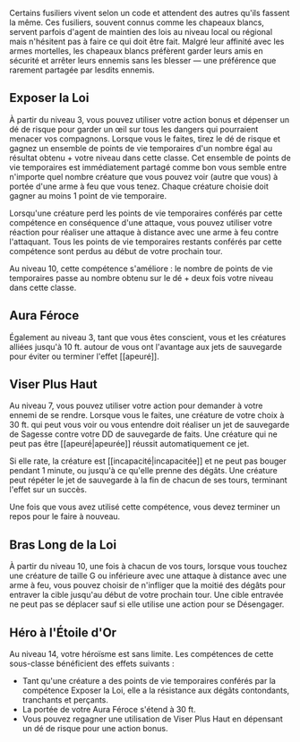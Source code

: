 Certains fusiliers vivent selon un code et attendent des autres qu'ils fassent la même. Ces fusiliers, souvent connus comme les chapeaux blancs, servent parfois d'agent de maintien des lois au niveau local ou régional mais n'hésitent pas à faire ce qui doit être fait. Malgré leur affinité avec les armes mortelles, les chapeaux blancs préfèrent garder leurs amis en sécurité et arrêter leurs ennemis sans les blesser — une préférence que rarement partagée par lesdits ennemis.

## Exposer la Loi

À partir du niveau 3, vous pouvez utiliser votre action bonus et dépenser un dé de risque pour garder un œil sur tous les dangers qui pourraient menacer vos compagnons. Lorsque vous le faites, tirez le dé de risque et gagnez un ensemble de points de vie temporaires d'un nombre égal au résultat obtenu + votre niveau dans cette classe. Cet ensemble de points de vie temporaires est immédiatement partagé comme bon vous semble entre n'importe quel nombre créature que vous pouvez voir (autre que vous) à portée d'une arme à feu que vous tenez. Chaque créature choisie doit gagner au moins 1 point de vie temporaire.

Lorsqu'une créature perd les points de vie temporaires conférés par cette compétence en conséquence d'une attaque, vous pouvez utiliser votre réaction pour réaliser une attaque à distance avec une arme à feu contre l'attaquant. Tous les points de vie temporaires restants conférés par cette compétence sont perdus au début de votre prochain tour.

Au niveau 10, cette compétence s'améliore : le nombre de points de vie temporaires passe au nombre obtenu sur le dé + deux fois votre niveau dans cette classe.

## Aura Féroce

Également au niveau 3, tant que vous êtes conscient, vous et les créatures alliées jusqu'à 10 ft. autour de vous ont l'avantage aux jets de sauvegarde pour éviter ou terminer l'effet [[apeuré]].

## Viser Plus Haut

Au niveau 7, vous pouvez utiliser votre action pour demander à votre ennemi de se rendre. Lorsque vous le faites, une créature de votre choix à 30 ft. qui peut vous voir ou vous entendre doit réaliser un jet de sauvegarde de Sagesse contre votre DD de sauvegarde de faits. Une créature qui ne peut pas être [[apeuré|apeurée]] réussit automatiquement ce jet.

Si elle rate, la créature est [[incapacité|incapacitée]] et ne peut pas bouger pendant 1 minute, ou jusqu'à ce qu'elle prenne des dégâts. Une créature peut répéter le jet de sauvegarde à la fin de chacun de ses tours, terminant l'effet sur un succès.

Une fois que vous avez utilisé cette compétence, vous devez terminer un repos pour le faire à nouveau.

## Bras Long de la Loi

À partir du niveau 10, une fois à chacun de vos tours, lorsque vous touchez une créature de taille G ou inférieure avec une attaque à distance avec une arme à feu, vous pouvez choisir de n'infliger que la moitié des dégâts pour entraver la cible jusqu'au début de votre prochain tour. Une cible entravée ne peut pas se déplacer sauf si elle utilise une action pour se Désengager.

## Héro à l'Étoile d'Or

Au niveau 14, votre héroïsme est sans limite. Les compétences de cette sous-classe bénéficient des effets suivants : 

 - Tant qu'une créature a des points de vie temporaires conférés par la compétence Exposer la Loi, elle a la résistance aux dégâts contondants, tranchants et perçants.
 - La portée de votre Aura Féroce s'étend à 30 ft.
 - Vous pouvez regagner une utilisation de Viser Plus Haut en dépensant un dé de risque pour une action bonus.
